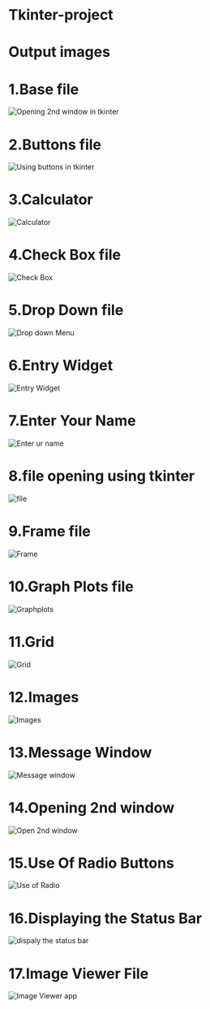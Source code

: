 # Tkinter-project
# Output images

# 1.Base file
![Opening 2nd window in tkinter](https://github.com/bhanubenak/tkinter-project/blob/main/images/opening%20second%20window.png)

# 2.Buttons file
![Using buttons in tkinter](https://github.com/bhanubenak/tkinter-project/blob/main/images/Buttons.png)

# 3.Calculator
![Calculator](https://github.com/bhanubenak/tkinter-project/blob/main/images/Calculator.png)

# 4.Check Box file
![Check Box](https://github.com/bhanubenak/tkinter-project/blob/main/images/Check_box.png
)

# 5.Drop Down file
![Drop down Menu](https://github.com/bhanubenak/tkinter-project/blob/main/images/Drop_down_menu.png
)

# 6.Entry Widget
![Entry Widget](https://github.com/bhanubenak/tkinter-project/blob/main/images/entry_widget.png
)

# 7.Enter Your Name
![Enter ur name](https://github.com/bhanubenak/tkinter-project/blob/main/images/enter%20your%20name.png
)

# 8.file opening using tkinter 
![file](https://github.com/bhanubenak/tkinter-project/blob/main/images/file.png
)


# 9.Frame file
![Frame](https://github.com/bhanubenak/tkinter-project/blob/main/images/frame.png
)

# 10.Graph Plots file
![Graphplots](https://github.com/bhanubenak/tkinter-project/blob/main/images/graph_plots.png
)


# 11.Grid
![Grid](https://github.com/bhanubenak/tkinter-project/blob/main/images/grid.png
)


# 12.Images
![Images](
https://github.com/bhanubenak/tkinter-project/blob/main/images/images.png
)


# 13.Message Window
![Message window](https://github.com/bhanubenak/tkinter-project/blob/main/images/message_window.png
)


# 14.Opening 2nd window
![Open 2nd window](https://github.com/bhanubenak/tkinter-project/blob/main/images/opening%20second%20window.png
)


# 15.Use Of Radio Buttons
![Use of Radio](https://github.com/bhanubenak/tkinter-project/blob/main/images/radio_buttons.png
)


# 16.Displaying the Status Bar
![dispaly the status bar](https://github.com/bhanubenak/tkinter-project/blob/main/images/status_bar_in_viewing_images.png
)


# 17.Image Viewer File
![Image Viewer app](https://github.com/bhanubenak/tkinter-project/blob/main/images/viewer.png
)
